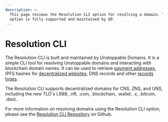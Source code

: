 ```yaml
---
description: >-
  This page reviews the Resolution CLI option for resolving a domain. This
  option is fully supported and maintained by UD.
---
```


# Resolution CLI

The Resolution-CLI is built and maintained by Unstoppable Domains. It is a simple CLI tool for resolving Unstoppable domains and interacting with blockchain domain names. It can be used to retrieve [payment addresses](../send-and-receive-crypto-payments/crypto-payments.md), IPFS hashes for [decentralized websites](../build-a-decentralized-website/overview-of-ipfs-and-d-websites.md), DNS records and other [records types](../domain-registry-essentials/records-reference.md).

The Resolution CLI supports decentralized domains for CNS, ZNS, and UNS, including the new TLD's \(.888, .nft, .coin, .blockchain, .wallet, .x, .bitcoin, .dao\).

For more information on resolving domains using the Resolution CLI option, please see the [Resolution CLI Repository](https://github.com/unstoppabledomains/resolution-cli) on Github.

